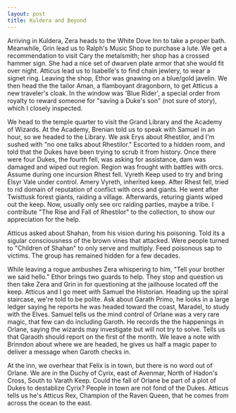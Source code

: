 ```yaml
---
layout: post
title: Kuldera and Beyond
---
```

Arriving in Kuldera, Zera heads to the White Dove Inn to take a proper bath. Meanwhile, Grin lead us to Ralph's Music Shop to purchase a lute. We get a recommendation to visit Cary the metalsmith; her shop has a crossed hammer sign. She had a nice set of dwarven plate armor that she would fit over night. Atticus lead us to Isabelle's to find chain jewlery, to wear a signet ring. Leaving the shop, Ethor was gnawing on a blue/gold javelin. We then head the the tailor Aman, a flamboyant dragonborn, to get Atticus a new traveler's cloak. In the window was 'Blue Rider', a special order from royalty to reward someone for "saving a Duke's son" (not sure of story), which I closely inspected.

We head to the temple quarter to visit the Grand Library and the Academy of Wizards. At the Academy, Brenian told us to speak with Samuel in an hour, so we headed to the Library. We ask Erys about Rhestilor, and I'm sushed with "no one talks about Rhestilor." Escorted to a hidden room, and told that the Dukes have been trying to scrub it from history. Once there were four Dukes, the fourth fell, was asking for assistance, dam was damaged and wiped out region. Region was frought with battles with orcs. Assume during one incursion Rhest fell. Vyreth Keep used to try and bring Elsyr Vale under control. Amery Vyreth, inherited keep. After Rhest fell, tried to rid domain of reputation of conflict with orcs and giants. He went after Twisttusk forest giants, raiding a village. Afterwards, returing giants wiped out the keep. Now, usually only see orc raiding parties, maybe a tribe. I contribute "The Rise and Fall of Rhestilor" to the collection, to show our appreciation for the help.

Atticus asked about Shahan, from his vision during his poisoning. Told its a sigular consciousness of the brown vines that attacked. Were people turned to "Children of Shahan" to only serve and multiply. Feed poisonous sap to victims. The group has remained hidden for a few decades.

While leaving a rogue ambushes Zera whispering to him, "Tell your brother we said hello." Ethor brings two guards to help. They stop and question us then take Zera and Grin in for questioning at the jailhouse located off the keep. Atticus and I go meet with Samuel the Historian. Heading up the spiral staircase, we're told to be polite. Ask about Garath Primo, he looks in a large ledger saying he reports he was headed toward the coast, Maradel, to study with the Elves. Samuel tells us the mind control of Orlane was a very rare magic, that few can do including Garoth. He records the the happenings in Orlane, saying the wizards may investigate but will not try to solve. Tells us that Garaoth should report on the first of the month. We leave a note with Brinndon about where we are headed, he gives us half a magic paper to deliver a message when Garoth checks in.

At the inn, we overhear that Felix is in town, but there is no word out of Orlane. We are in the Duchy of Cyrix, east of Avenmar, North of Hadon's Cross, South to Varath Keep. Could the fall of Orlane be part of a plot of Dukes to destablize Cyrix? People in town are not fond of the Dukes. Atticus tells us he's Atticus Rex, Champion of the Raven Queen, that he comes from across the ocean to the east.
